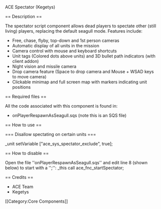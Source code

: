 ACE Spectator (Kegetys)

== Description ==

The spectator script component allows dead players to spectate other (still living) players, replacing the default seagull mode. Features include:

* Free, chase, flyby, top-down and 1st person cameras
* Automatic display of all units in the mission
* Camera control with mouse and keyboard shortcuts
* Unit tags (Colored dots above units) and 3D bullet path indicators (with client addon)
* Night vision and missile camera
* Drop camera feature (Space to drop camera and Mouse + WSAD keys to move camera)
* Clickable minimap and full screen map with markers indicating unit positions

== Required files ==

All the code associated with this component is found in:

* onPlayerRespawnAsSeagull.sqs (note this is an SQS file)

== How to use ==

=== Disallow spectating on certain units ===

 _unit setVariable ["ace_sys_spectator_exclude", true];

== How to disable ==

Open the file ''onPlayerRespawnAsSeagull.sqs'' and edit line 8 (shown below) to start with a '';'':
 _this call ace_fnc_startSpectator;

== Credits ==

* ACE Team
* Kegetys

[[Category:Core Components]]

